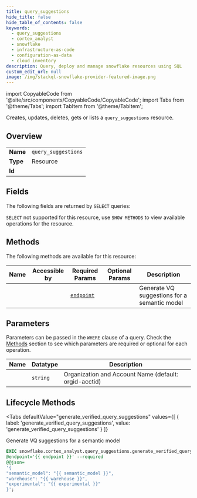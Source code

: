 ```yaml
--- 
title: query_suggestions
hide_title: false
hide_table_of_contents: false
keywords:
  - query_suggestions
  - cortex_analyst
  - snowflake
  - infrastructure-as-code
  - configuration-as-data
  - cloud inventory
description: Query, deploy and manage snowflake resources using SQL
custom_edit_url: null
image: /img/stackql-snowflake-provider-featured-image.png
---
```


import CopyableCode from '@site/src/components/CopyableCode/CopyableCode';
import Tabs from '@theme/Tabs';
import TabItem from '@theme/TabItem';

Creates, updates, deletes, gets or lists a <code>query_suggestions</code> resource.

## Overview
<table><tbody>
<tr><td><b>Name</b></td><td><code>query_suggestions</code></td></tr>
<tr><td><b>Type</b></td><td>Resource</td></tr>
<tr><td><b>Id</b></td><td><CopyableCode code="snowflake.cortex_analyst.query_suggestions" /></td></tr>
</tbody></table>

## Fields

The following fields are returned by `SELECT` queries:

`SELECT` not supported for this resource, use `SHOW METHODS` to view available operations for the resource.


## Methods

The following methods are available for this resource:

<table>
<thead>
    <tr>
    <th>Name</th>
    <th>Accessible by</th>
    <th>Required Params</th>
    <th>Optional Params</th>
    <th>Description</th>
    </tr>
</thead>
<tbody>
<tr>
    <td><a href="#generate_verified_query_suggestions"><CopyableCode code="generate_verified_query_suggestions" /></a></td>
    <td><CopyableCode code="exec" /></td>
    <td><a href="#parameter-endpoint"><code>endpoint</code></a></td>
    <td></td>
    <td>Generate VQ suggestions for a semantic model</td>
</tr>
</tbody>
</table>

## Parameters

Parameters can be passed in the `WHERE` clause of a query. Check the [Methods](#methods) section to see which parameters are required or optional for each operation.

<table>
<thead>
    <tr>
    <th>Name</th>
    <th>Datatype</th>
    <th>Description</th>
    </tr>
</thead>
<tbody>
<tr id="parameter-endpoint">
    <td><CopyableCode code="endpoint" /></td>
    <td><code>string</code></td>
    <td>Organization and Account Name (default: orgid-acctid)</td>
</tr>
</tbody>
</table>

## Lifecycle Methods

<Tabs
    defaultValue="generate_verified_query_suggestions"
    values={[
        { label: 'generate_verified_query_suggestions', value: 'generate_verified_query_suggestions' }
    ]}
>
<TabItem value="generate_verified_query_suggestions">

Generate VQ suggestions for a semantic model

```sql
EXEC snowflake.cortex_analyst.query_suggestions.generate_verified_query_suggestions 
@endpoint='{{ endpoint }}' --required 
@@json=
'{
"semantic_model": "{{ semantic_model }}", 
"warehouse": "{{ warehouse }}", 
"experimental": "{{ experimental }}"
}';
```
</TabItem>
</Tabs>

